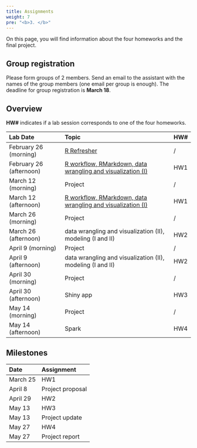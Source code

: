 ```yaml
---
title: Assignments
weight: 7
pre: "<b>3. </b>"
---
```


On this page, you will find information about the four homeworks and the final 
project.


## Group registration
Please form groups of 2 members. Send an email to the assistant with the names of
the group members (one email per group is enough). The deadline for group
registration is **March 18**. 


## Overview

 __HW#__ indicates if a lab session corresponds to one of the four homeworks.

| Lab Date |  Topic | HW#  |
| :---  | :---  | :---  |
| February 26 (morning) |  [ R Refresher](/dsfba_2018/assignments/hw0/) | / |
| February 26 (afternoon) | [R workflow, RMarkdown, data wrangling and visualization (I)](/dsfba_2018/assignments/hw1/)  | HW1 |
| March 12 (morning) | Project | /|
| March 12 (afternoon) | [R workflow, RMarkdown, data wrangling and visualization (I)](/dsfba_2018/assignments/hw1/) | HW1 |
| March 26 (morning) | Project | /|
| March 26 (afternoon) | data wrangling and visualization (II), modeling (I and II) | HW2|
| April 9 (morning) | Project | /|
| April 9 (afternoon) | data wrangling and visualization (II), modeling (I and II) | HW2 |
| April 30 (morning) | Project | /|
| April 30 (afternoon) |Shiny app |  HW3 |
| May 14 (morning) | Project | / |
| May 14 (afternoon) | Spark | HW4 | 

## Milestones

| Date |  Assignment |
| :---  | :---  |
| March 25 | HW1 |
| April 8 | Project proposal |
| April 29 | HW2 |
| May 13 | HW3 |
| May 13 | Project update |
| May 27 | HW4 |
| May 27 | Project report |





